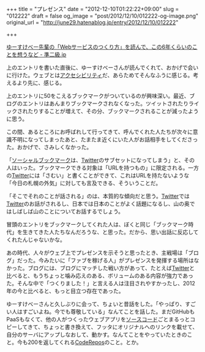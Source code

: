 +++
title = "プレゼンス"
date = "2012-12-10T01:22:22+09:00"
slug = "012222"
draft = false
og_image = "post/2012/12/10/012222-og-image.png"
original_url = "http://june29.hatenablog.jp/entry/2012/12/10/012222"

+++

<p><a href="http://june29.jp/2012/12/09/yusukebe-book/" title="ゆーすけべー先輩の「Webサービスのつくり方」を読んで、この6年くらいのことを想うなど - 準二級.jp">ゆーすけべー先輩の「Webサービスのつくり方」を読んで、この6年くらいのことを想うなど - 準二級.jp</a></p>
<p>上のエントリを書いた直後に、ゆーすけべーさんが読んでくれて、おかげで会いに行けた。ウェブとは<a class="keyword" href="http://d.hatena.ne.jp/keyword/%A5%A2%A5%AF%A5%BB%A5%B7%A5%D3%A5%EA%A5%C6%A5%A3">アクセシビリティ</a>だ、あらためてそんなふうに感じる。考えるより先に、感じる。</p>
<p>上のエントリに50をこえるブックマークがついているのが興味深い。最近、ブログのエントリはあんまりブックマークされなくなった。ツイットされたりライックされたりすることが増えて、その分、ブックマークされることが減ったように思う。</p>
<p>この間、あるところにお呼ばれして行ってきて、呼んでくれた人たちが次々に意識不明になってしまったあと、たまたま近くにいた人がお話相手をしてくださった。おかげで、さみしくなかった。</p>
<p>「<a class="keyword" href="http://d.hatena.ne.jp/keyword/%A5%BD%A1%BC%A5%B7%A5%E3%A5%EB%A5%D6%A5%C3%A5%AF%A5%DE%A1%BC%A5%AF">ソーシャルブックマーク</a>は、<a class="keyword" href="http://d.hatena.ne.jp/keyword/Twitter">Twitter</a>のサブセットになってしまう」と、その人はいった。ブックマークできる対象は「URLを持つもの」に限定される。一方の<a class="keyword" href="http://d.hatena.ne.jp/keyword/Twitter">Twitter</a>には「さむい」と書くことができて、これはURLを持たないような「今日の札幌の外気」に対しても言及できる、そういうことだ。</p>
<p>「そこでそれのことが話される」のは、本質的な傾向だと思う。<a class="keyword" href="http://d.hatena.ne.jp/keyword/Twitter">Twitter</a>では<a class="keyword" href="http://d.hatena.ne.jp/keyword/Twitter">Twitter</a>のお話がされるし、日本では日本のことがよく話題になるし、山の奥ではしばしば山のことについてお話するでしょう。</p>
<p>冒頭のエントリをブックマークしてくれた人は、ぼくと同じ「ブックマーク時代」を生きてきた人たちなんだろうな、と思った。だから、思い出話に反応してくれたんじゃないかな。</p>
<p>あの時代、人々がウェブ上でプレゼンスを示そうと思ったとき、主戦場は「ブログ」だった。今みたいに「ファブを稼げる人」がプレゼンスを発揮する場所はなかった。ブログには、ブログにマッチした戦い方があって、たとえば<a class="keyword" href="http://d.hatena.ne.jp/keyword/Twitter">Twitter</a>と比べると、もうちょっと噛み応えのある、ボリュームのある内容が強力であった。そんな中で「つくりました！」と言える人は注目されやすかったし、2012年の今と比べると、もっと目立つ存在であった。</p>
<p>ゆーすけべーさんと久しぶりに会って、ちょいと昔話をした。「やっぱり、すごい人はすごいよね。今でも尊敬している」なんてことを話した。まだGitHubもPaaSもなくて、他の人がつくったウェブアプリを<a class="keyword" href="http://d.hatena.ne.jp/keyword/%A5%BD%A1%BC%A5%B9%A5%B3%A1%BC%A5%C9">ソースコード</a>ごとまるっとコピーしてきて、ちょっと書き換えて、フッタにオリジナルへのリンクを載せて、自分のサーバにアップしなおして、動かす。なんてことをやっていたときのこと。今も200を返してくれる<a href="http://coderepos.org/share/" title="CodeRepos::Share – Trac">CodeRepos</a>のこと。とか。</p>